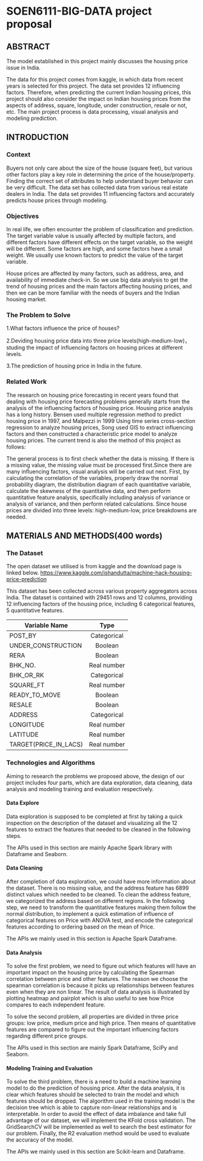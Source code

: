 # SOEN6111-BIG-DATA project proposal
## ABSTRACT
   The model established in this project mainly discusses the housing price issue in India.
   
   The data for this project comes from kaggle, in which data from recent years is selected for this project. The data set provides 12 influencing factors. Therefore, when predicting the current Indian housing prices, this project should also consider the impact on Indian housing prices from the aspects of address, square, longitude, under construction, resale or not, etc. The main project process is data processing, visual analysis and modeling prediction.

## INTRODUCTION
### Context
  Buyers not only care about the size of the house (square feet), but various other factors play a key role in determining the price of the house/property. Finding the correct set of attributes to help understand buyer behavior can be very difficult. The data set has collected data from various real estate dealers in India. The data set provides 11 influencing factors and accurately predicts house prices through modeling.
  
### Objectives
  In real life, we often encounter the problem of classification and prediction. The target variable value is usually affected by multiple factors, and different factors have different effects on the target variable, so the weight will be different. Some factors are high, and some factors have a small weight. We usually use known factors to predict the value of the target variable.
  
  House prices are affected by many factors, such as address, area, and availability of immediate check-in. So we use big data analysis to get the trend of housing prices and the main factors affecting housing prices, and then we can be more familiar with the needs of buyers and the Indian housing market.

### The Problem to Solve
  1.What factors influence the price of houses?
  
  2.Deviding housing price data into three price levels(high-medium-low)，studing the impact of influencing factors on housing prices at different levels.
  
  3.The prediction of housing price in India in the future.
   
### Related Work
  The research on housing price forecasting in recent years found that dealing with housing price forecasting problems generally starts from the analysis of the influencing factors of housing price. Housing price analysis has a long history. Bensen used multiple regression method to predict housing price in 1997, and Malpezzi in 1999 Using time series cross-section regression to analyze housing prices, Song used GIS to extract influencing factors and then constructed a characteristic price model to analyze housing prices. The current trend is also the method of this project as follows:
  
  The general process is to first check whether the data is missing. If there is a missing value, the missing value must be processed first.Since there are many influencing factors, visual analysis will be carried out next. First, by calculating the correlation of the variables, properly draw the normal probability diagram, the distribution diagram of each quantitative variable, calculate the skewness of the quantitative data, and then perform quantitative feature analysis, specifically including analysis of variance or analysis of variance, and then perform related calculations. Since house prices are divided into three levels: high-medium-low, price breakdowns are needed.


## MATERIALS AND METHODS(400 words)
### The Dataset
The open dataset we utilised is from kaggle and the download page is linked below. https://www.kaggle.com/ishandutta/machine-hack-housing-price-prediction

This dataset has been collected across various property aggregators across India. The dataset is contained with 29451 rows and 12 columns, providing 12 influencing factors of the housing price, including 6 categorical features, 5 quantitative features.

 Variable Name             | Type   
 --------                  | :-----------:
 POST_BY                   | Categorical 
 UNDER_CONSTRUCTION        | Boolean 
 RERA                      | Boolean 
 BHK_NO.                   | Real number 
 BHK_OR_RK                 | Categorical
 SQUARE_FT                 | Real number
 READY_TO_MOVE             | Boolean
 RESALE                    | Boolean
 ADDRESS                   | Categorical
 LONGITUDE                 | Real number
 LATITUDE                  | Real number
 TARGET(PRICE_IN_LACS)     | Real number
 
 

### Technologies and Algorithms
Aiming to research the problems we proposed above, the design of our project includes four parts, which are data exploration, data cleaning, data analysis and modeling training and evaluation respectively.

#### Data Explore
Data exploration is supposed to be completed at first by taking a quick inspection on the description of the dataset and visualizing all the 12 features to extract the features that needed to be cleaned in the following steps. 

The APIs used in this section are mainly Apache Spark library with Dataframe and Seaborn.

#### Data Cleaning 
After completion of data exploration, we could have more information about the dataset. There is no missing value, and the address feature has 6899 distinct values which needed to be cleaned. To clean the address feature, we categorized the address based on different regions. In the following step, we need to transform the quantitative features making them follow the normal distribution, to implement a quick estimation of influence of categorical features on Price with ANOVA test, and encode the categorical features according to ordering based on the mean of Price. 

The APIs we mainly used in this section is Apache Spark Dataframe.

#### Data Analysis
To solve the first problem, we need to figure out which features will have an important impact on the housing price by calculating the Spearman correlation between price and other features. The reason we choose the spearman correlation is because it picks up relationships between features even when they are non linear. The result of data analysis is illustrated by plotting heatmap and pairplot which is also useful to see how Price compares to each independent feature. 

To solve the second problem, all properties are divided in three price groups: low price, medium price and high price. Then means of quantitative features are compared to figure out the important influencing factors regarding different price groups. 

The APIs used in this section are mainly Spark Dataframe, SciPy and Seaborn. 

#### Modeling Training and Evaluation
To solve the third problem, there is a need to build a machine learning model to do the prediction of housing price. After the data analysis, it is clear which features should be selected to train the model and which features should be dropped. The algorithm used in the training model is the decision tree which is able to capture non-linear relationships and is interpretable. In order to avoid the effect of data imbalance and take full advantage of our dataset, we will implement the KFold cross validation. The GridSearchCV will be implemented as well to search the best estimator for our problem. Finally, the R2 evaluation method would be used to evaluate the accuracy of the model. 

The APIs we mainly used in this section are Scikit-learn and Dataframe.
